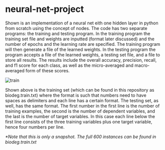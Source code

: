 # neural-net-project

Shown is an implementation of a neural net eith one hidden layer in python from scratch using the concept of nodes. The code has two separate programs: the training and testing program.
In the training program the training set file and weights are inputted (format later discussed) and the number of epochs and the learning rate are specified. The training program will then generate a file of the learned weights.
In the testing program the program accepts a file of the learned weights, a testing set file, and a file to store all results. The results include the overall accuracy, precision, recall, and f1 score for each class, as well as the micro-averaged and macro-averaged form of these scores.

![train](https://user-images.githubusercontent.com/59486373/103460591-645d7400-4ce5-11eb-8daf-d0650cf8f5d1.png)

Shown above is the training set (which can be found in this repository as biodeg.train.txt) where the format is such that numbers need to have spaces as delimiters and each line has a certain format. The testing set, as well, has the same format. The first number in the first line is the number of training examples, the second is the number of dependent variables, and the last is the number of target variables. In this case each line below the first line consists of the three training variables plus one target variable, hence four numbers per line.

<i>*Note that this is only a snapshot. The full 600 instances can be found in biodeg.train.txt</i>
